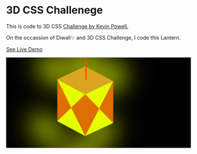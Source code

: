 # 3D CSS Challenege

This is code to 3D CSS [Challenge by Kevin Powell.](https://youtu.be/z_UaTcy81P4)

On the occassion of Diwali✨ and 3D CSS Challenge, I code this Lantern.

[See Live Demo](https://varunbaisane.github.io/3D-CSS-Challenege/)

![Page Screenshot](screenshot-page.png)
